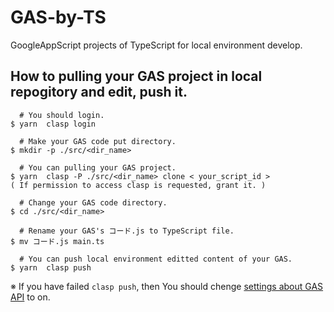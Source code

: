 # GAS-by-TS

GoogleAppScript projects of TypeScript for local environment develop.

## How to pulling your GAS project in local repogitory and edit, push it.

```
  # You should login.
$ yarn  clasp login

  # Make your GAS code put directory.
$ mkdir -p ./src/<dir_name>

  # You can pulling your GAS project.
$ yarn  clasp -P ./src/<dir_name> clone < your_script_id >
( If permission to access clasp is requested, grant it. )

  # Change your GAS code directory.
$ cd ./src/<dir_name>

  # Rename your GAS's コード.js to TypeScript file.
$ mv コード.js main.ts

  # You can push local environment editted content of your GAS.
$ yarn  clasp push
```

※ If you have failed `clasp push`, then You should chenge [settings about GAS API](https://script.google.com/home/usersettings) to on.
